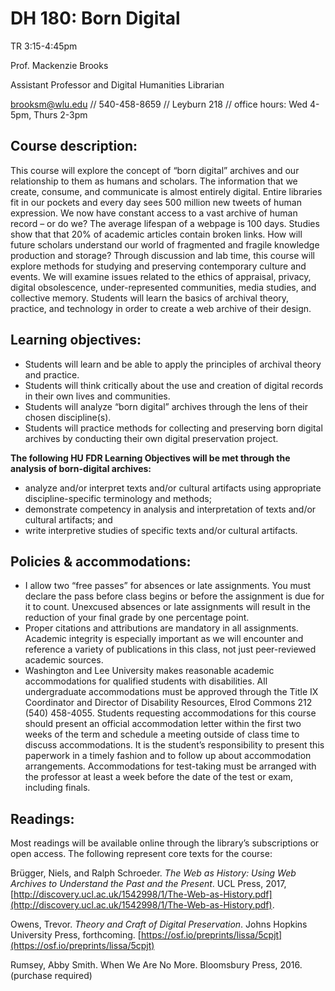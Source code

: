 # DH 180: Born Digital

TR 3:15-4:45pm

Prof. Mackenzie Brooks

Assistant Professor and Digital Humanities Librarian

[brooksm@wlu.edu](mailto:brooksm@wlu.edu) // 540-458-8659 // Leyburn 218 // office hours: Wed 4-5pm, Thurs 2-3pm

## Course description:

This course will explore the concept of “born digital” archives and our relationship to them as humans and scholars. The information that we create, consume, and communicate is almost entirely digital. Entire libraries fit in our pockets and every day sees 500 million new tweets of human expression. We now have constant access to a vast archive of human record – or do we? The average lifespan of a webpage is 100 days. Studies show that that 20% of academic articles contain broken links. How will future scholars understand our world of fragmented and fragile knowledge production and storage? Through discussion and lab time, this course will explore methods for studying and preserving contemporary culture and events. We will examine issues related to the ethics of appraisal, privacy, digital obsolescence, under-represented communities, media studies, and collective memory. Students will learn the basics of archival theory, practice, and technology in order to create a web archive of their design.

## Learning objectives:

* Students will learn and be able to apply the principles of archival theory and practice.
* Students will think critically about the use and creation of digital records in their own lives and communities.
* Students will analyze “born digital” archives through the lens of their chosen discipline\(s\).
* Students will practice methods for collecting and preserving born digital archives by conducting their own digital preservation project.

**The following HU FDR Learning Objectives will be met through the analysis of born-digital archives:**

* analyze and/or interpret texts and/or cultural artifacts using appropriate discipline-specific terminology and methods;
* demonstrate competency in analysis and interpretation of texts and/or cultural artifacts; and
* write interpretive studies of specific texts and/or cultural artifacts.

## Policies & accommodations:

* I allow two “free passes” for absences or late assignments. You must declare the pass before class begins or before the assignment is due for it to count. Unexcused absences or late assignments will result in the reduction of your final grade by one percentage point.  
* Proper citations and attributions are mandatory in all assignments. Academic integrity is especially important as we will encounter and reference a variety of publications in this class, not just peer-reviewed academic sources.  
* Washington and Lee University makes reasonable academic accommodations for qualified students with disabilities. All undergraduate accommodations must be approved through the Title IX Coordinator and Director of Disability Resources, Elrod Commons 212 \(540\) 458-4055. Students requesting accommodations for this course should present an official accommodation letter within the first two weeks of the term and schedule a meeting outside of class time to discuss accommodations. It is the student’s responsibility to present this paperwork in a timely fashion and to follow up about accommodation arrangements. Accommodations for test-taking must be arranged with the professor at least a week before the date of the test or exam, including finals.

## Readings:

Most readings will be available online through the library’s subscriptions or open access. The following represent core texts for the course:

Brügger, Niels, and Ralph Schroeder. _The Web as History: Using Web Archives to Understand  the Past and the Present_. UCL Press, 2017, [http://discovery.ucl.ac.uk/1542998/1/The-Web-as-History.pdf](http://discovery.ucl.ac.uk/1542998/1/The-Web-as-History.pdf).

Owens, Trevor. _Theory and Craft of Digital Preservation_. Johns Hopkins University Press, forthcoming. [https://osf.io/preprints/lissa/5cpjt](https://osf.io/preprints/lissa/5cpjt)

Rumsey, Abby Smith. When We Are No More. Bloomsbury Press, 2016. \(purchase required\)

